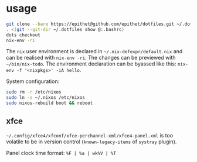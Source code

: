 # usage

```sh
git clone --bare https://epithet@github.com/epithet/dotfiles.git ~/.dotfiles
. <(git --git-dir ~/.dotfiles show @:.bashrc)
dots checkout
nix-env -ri
```

The `nix` user environment is declared in `~/.nix-defexpr/default.nix`
and can be realised with `nix-env -ri`.
The changes can be previewed with `~/bin/nix-todo`.
The environment declaration can be byassed like this:
`nix-env -f '<nixpkgs>' -iA hello`.

System configuration:
```sh
sudo rm -r /etc/nixos
sudo ln -s ~/.nixos /etc/nixos
sudo nixos-rebuild boot && reboot
```

## xfce

`~/.config/xfce4/xfconf/xfce-perchannel-xml/xfce4-panel.xml`
is too volatile to be in version control
(`known-legacy-items` of `systray` plugin).

Panel clock time format: `%F | %a | wk%V | %T`
